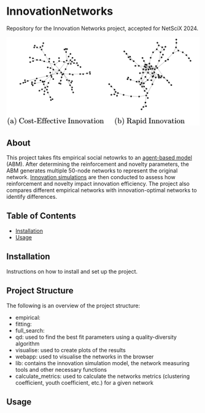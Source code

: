 # InnovationNetworks

Repository for the Innovation Networks project, accepted for NetSciX 2024.

![Example Image](./assets/example_networks.png)

## About

This project takes fits empirical social netowrks to an [agent-based model](https://journals.plos.org/plosone/article?id=10.1371/journal.pone.0294228) (ABM). After determining the reinforcement and novelty parameters, the ABM generates multiple 50-node networks to represent the original network. [Innovation simulations](https://github.com/tsukuba-websci/InnovationNetworks) are then conducted to assess how reinforcement and novelty impact innovation efficiency. The project also compares different empirical networks with innovation-optimal networks to identify differences.


## Table of Contents

- [Installation](#installation)
- [Usage](#usage)

## Installation

Instructions on how to install and set up the project.

## Project Structure

The following is an overview of the project structure:

 - empirical: 
 - fitting: 
 - full_search:
 - qd: used to find the best fit parameters using a quality-diversity algorithm
 - visualise: used to create plots of the results
 - webapp: used to visualise the networks in the browser
 - lib: contains the innovation simulation model, the network measuring tools and other necessary functions
 - calculate_metrics: used to calculate the networks metrics (clustering coefficient, youth coefficient, etc.) for a given network

## Usage

